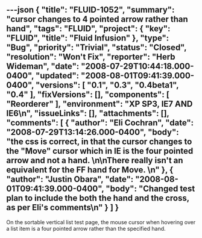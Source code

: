 ---json
{
  "title": "FLUID-1052",
  "summary": "cursor changes to 4 pointed arrow rather than hand",
  "tags": "FLUID",
  "project": {
    "key": "FLUID",
    "title": "Fluid Infusion"
  },
  "type": "Bug",
  "priority": "Trivial",
  "status": "Closed",
  "resolution": "Won't Fix",
  "reporter": "Herb Wideman",
  "date": "2008-07-29T10:44:18.000-0400",
  "updated": "2008-08-01T09:41:39.000-0400",
  "versions": [
    "0.1",
    "0.3",
    "0.4beta1",
    "0.4"
  ],
  "fixVersions": [],
  "components": [
    "Reorderer"
  ],
  "environment": "XP SP3, IE7 AND IE6\n",
  "issueLinks": [],
  "attachments": [],
  "comments": [
    {
      "author": "Eli Cochran",
      "date": "2008-07-29T13:14:26.000-0400",
      "body": "the css is correct, in that the cursor changes to the \"Move\" cursor which in IE is the four pointed arrow and not a hand.&#x20;\n\nThere really isn't an equivalent for the FF hand for Move.&#x20;\n"
    },
    {
      "author": "Justin Obara",
      "date": "2008-08-01T09:41:39.000-0400",
      "body": "Changed test plan to include the both the hand and the cross, as per Eli's comments\n"
    }
  ]
}
---
On the sortable vertical list test page, the mouse cursor when hovering over a list item is a four pointed arrow rather than the specified hand.

        